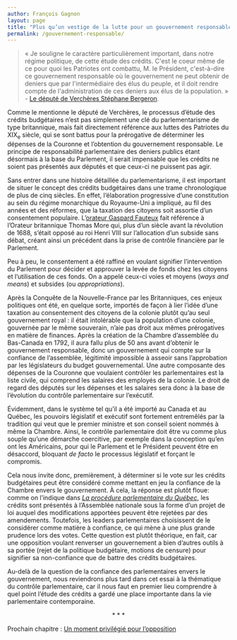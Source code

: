 ```yaml
---
author: François Gagnon
layout: page
title: "Plus qu’un vestige de la lutte pour un gouvernement responsable"
permalink: /gouvernement-responsable/
---
```


> «&nbsp;Je souligne le caractère particulièrement important, dans notre régime politique, de cette étude des crédits. C'est le coeur même de ce pour quoi les Patriotes ont combattu, M. le Président, c'est-à-dire ce gouvernement responsable où le gouvernement ne peut obtenir de deniers que par l'intermédiaire des élus du peuple, et il doit rendre compte de l'administration de ces deniers aux élus de la population.&nbsp;»<br />  - <a href="http://www.assnat.qc.ca/fr/travaux-parlementaires/assemblee-nationale/39-2/journal-debats/20110504/36833.html#_Toc292368332" title="Assemblée nationale du Québec, Journal des débats, Vol. 42 N° 22,  mercredi 4 mai 2011.">Le député de Verchères Stéphane Bergeron</a>.

Comme le mentionne le député de Verchères, le processus d’étude des crédits budgétaires n’est pas simplement une clé du parlementarisme de type britannique, mais fait directement référence aux luttes des Patriotes du XIX<sub>e</sub> siècle, qui se sont battus pour la prérogative de déterminer les dépenses de la Couronne et l’obtention du gouvernement responsable. Le principe de responsabilité parlementaire des deniers publics étant désormais à la base du Parlement, il serait impensable que les crédits ne soient pas présentés aux députés et que ceux-ci ne puissent pas agir.

Sans entrer dans une histoire détaillée du parlementarisme, il est important de situer le concept des crédits budgétaires dans une trame chronologique de plus de cinq siècles. En effet, l’élaboration progressive d’une constitution au sein du régime monarchique du Royaume-Uni a impliqué, au fil des années et des réformes, que la taxation des citoyens soit assortie d’un consentement populaire. L’[orateur Gaspard Fauteux][fauteux] fait référence  à l’Orateur britannique Thomas More qui, plus d’un siècle avant la révolution de 1688, s’était opposé au roi Henri VIII sur l’allocation d’un subside sans débat, créant ainsi un précédent dans la prise de contrôle financière par le Parlement.

Peu à peu, le consentement a été raffiné en voulant signifier l’intervention du Parlement pour décider et approuver la levée de fonds chez les citoyens et l’utilisation de ces fonds. On a appelé ceux-ci voies et moyens (*ways and means*) et subsides (ou *appropriations*).

Après la Conquête de la Nouvelle-France par les Britanniques, ces enjeux politiques ont été, en quelque sorte, importés de façon à lier l’idée d’une taxation au consentement des citoyens de la colonie plutôt qu’au seul gouvernement royal&nbsp;: il était intolérable que la population d’une colonie, gouvernée par le même souverain, n’aie pas droit aux mêmes prérogatives en matière de finances. Après la création de la Chambre d’assemblée du Bas-Canada en 1792, il aura fallu plus de 50 ans avant d’obtenir le gouvernement responsable, donc un gouvernement qui compte sur la confiance de l’assemblée, légitimité impossible à asseoir sans l’approbation par les législateurs du budget gouvernemental. Une autre composante des dépenses de la Couronne que voulaient contrôler les parlementaires est la liste civile, qui comprend les salaires des employés de la colonie. Le droit de regard des députés sur les dépenses et les salaires sera donc à la base de l’évolution du contrôle parlementaire sur l’exécutif.

Évidemment, dans le système tel qu’il a été importé au Canada et au Québec, les pouvoirs législatif et exécutif sont fortement entremêlés par la tradition qui veut que le premier ministre et son conseil soient nommés à même la Chambre. Ainsi, le contrôle parlementaire doit être vu comme plus souple qu’une démarche coercitive, par exemple dans la conception qu’en ont les Américains, pour qui le Parlement et le Président peuvent être en désaccord, bloquant *de facto* le processus législatif et forçant le compromis. 

Cela nous invite donc, premièrement, à déterminer si le vote sur les crédits budgétaires peut être considéré comme mettant en jeu la confiance de la Chambre envers le gouvernement. À cela, la réponse est plutôt floue: comme on l’indique dans [*La procédure parlementaire du Québec*][ppq], les crédits sont présentés à l’Assemblée nationale sous la forme d’un projet de loi auquel des modifications apportées peuvent être rejetées par des amendements. Toutefois, les leaders parlementaires choisissent de le considérer comme matière à confiance, ce qui mène à une plus grande prudence lors des votes. Cette question est plutôt théorique, en fait, car une opposition voulant renverser un gouvernement a bien d’autres outils à sa portée (rejet de la politique budgétaire, motions de censure) pour signifier sa non-confiance que de battre des crédits budgétaires.

Au-delà de la question de la confiance des parlementaires envers le gouvernement, nous reviendrons plus tard dans cet essai à la thématique du contrôle parlementaire, car il nous faut en premier lieu comprendre à quel point l’étude des crédits a gardé une place importante dans la vie parlementaire contemporaine. 

<p align="center">* * *</p>

Prochain chapitre : [Un moment privilégié pour l’opposition](../moment-opposition/)


[fauteux]: https://archive.org/details/hcc88194700uoft "Chambre des communes du Canada, Débats de la Chambre des communes, Vol. 89, p. 13, le vendredi 5 décembre 1947."
[ppq]: http://www.assnat.qc.ca/fr/publications/fiche-procedure-parlementaire.html "Bonsaint, Michel (dir.), La procédure parlementaire au Québec, 3e édition, Assemblée nationale du Québec, 2012, p. 459-460."
